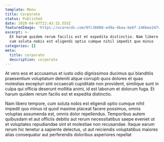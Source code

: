 ```yaml
---
template: Menu
title: Corporate
status: Published
date: 2020-04-07T22:43:15.555Z
featuredImage: 'https://ucarecdn.com/0fc38080-ed9a-4baa-be6f-146bee247c1b/'
excerpt: >-
  Et harum quidem rerum facilis est et expedita distinctio. Nam libero tempore,
  cum soluta nobis est eligendi optio cumque nihil impedit quo minus
categories: []
meta:
  title: corporate
  description: corporate
---
```

At vero eos et accusamus et iusto odio dignissimos ducimus qui blanditiis praesentium voluptatum deleniti atque corrupti quos dolores et quas molestias excepturi sint occaecati cupiditate non provident, similique sunt in culpa qui officia deserunt mollitia animi, id est laborum et dolorum fuga. Et harum quidem rerum facilis est et expedita distinctio. 

Nam libero tempore, cum soluta nobis est eligendi optio cumque nihil impedit quo minus id quod maxime placeat facere possimus, omnis voluptas assumenda est, omnis dolor repellendus. Temporibus autem quibusdam et aut officiis debitis aut rerum necessitatibus saepe eveniet ut et voluptates repudiandae sint et molestiae non recusandae. Itaque earum rerum hic tenetur a sapiente delectus, ut aut reiciendis voluptatibus maiores alias consequatur aut perferendis doloribus asperiores repellat